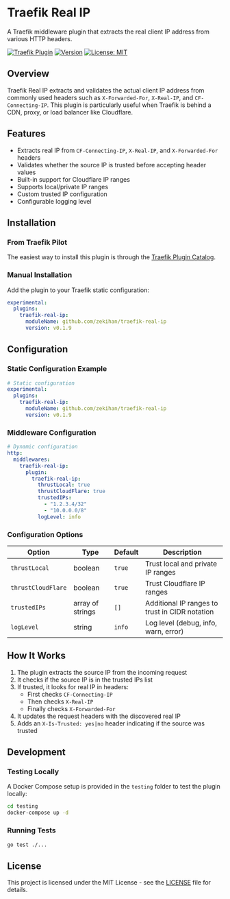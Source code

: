 # Traefik Real IP

A Traefik middleware plugin that extracts the real client IP address from various HTTP headers.

[![Traefik Plugin](https://img.shields.io/badge/Traefik%20Plugin-Traefik%20Real%20IP-blue)](https://plugins.traefik.io/plugins/67eb72e756c7ea30f22dd6be/traefik-real-ip)
[![Version](https://img.shields.io/badge/version-0.1.9-green)](https://github.com/zekihan/traefik-real-ip/releases/tag/v0.1.9)
[![License: MIT](https://img.shields.io/badge/License-MIT-yellow.svg)](https://github.com/zekihan/traefik-real-ip/blob/main/LICENSE)

## Overview

Traefik Real IP extracts and validates the actual client IP address from commonly used headers such as `X-Forwarded-For`, `X-Real-IP`, and `CF-Connecting-IP`. This plugin is particularly useful when Traefik is behind a CDN, proxy, or load balancer like Cloudflare.

## Features

- Extracts real IP from `CF-Connecting-IP`, `X-Real-IP`, and `X-Forwarded-For` headers
- Validates whether the source IP is trusted before accepting header values
- Built-in support for Cloudflare IP ranges
- Supports local/private IP ranges
- Custom trusted IP configuration
- Configurable logging level

## Installation

### From Traefik Pilot

The easiest way to install this plugin is through the [Traefik Plugin Catalog](https://plugins.traefik.io/plugins/67eb72e756c7ea30f22dd6be/traefik-real-ip).

### Manual Installation

Add the plugin to your Traefik static configuration:

```yaml
experimental:
  plugins:
    traefik-real-ip:
      moduleName: github.com/zekihan/traefik-real-ip
      version: v0.1.9
```

## Configuration

### Static Configuration Example

```yaml
# Static configuration
experimental:
  plugins:
    traefik-real-ip:
      moduleName: github.com/zekihan/traefik-real-ip
      version: v0.1.9
```

### Middleware Configuration

```yaml
# Dynamic configuration
http:
  middlewares:
    traefik-real-ip:
      plugin:
        traefik-real-ip:
          thrustLocal: true
          thrustCloudFlare: true
          trustedIPs: 
            - "1.2.3.4/32"
            - "10.0.0.0/8"
          logLevel: info
```

### Configuration Options

| Option | Type | Default | Description |
|--------|------|---------|-------------|
| `thrustLocal` | boolean | `true` | Trust local and private IP ranges |
| `thrustCloudFlare` | boolean | `true` | Trust Cloudflare IP ranges |
| `trustedIPs` | array of strings | `[]` | Additional IP ranges to trust in CIDR notation |
| `logLevel` | string | `info` | Log level (debug, info, warn, error) |

## How It Works

1. The plugin extracts the source IP from the incoming request
2. It checks if the source IP is in the trusted IPs list
3. If trusted, it looks for real IP in headers:
   - First checks `CF-Connecting-IP`
   - Then checks `X-Real-IP`
   - Finally checks `X-Forwarded-For`
4. It updates the request headers with the discovered real IP
5. Adds an `X-Is-Trusted: yes|no` header indicating if the source was trusted

## Development

### Testing Locally

A Docker Compose setup is provided in the `testing` folder to test the plugin locally:

```bash
cd testing
docker-compose up -d
```

### Running Tests

```bash
go test ./...
```

## License

This project is licensed under the MIT License - see the [LICENSE](https://github.com/zekihan/traefik-real-ip/blob/main/LICENSE) file for details.
